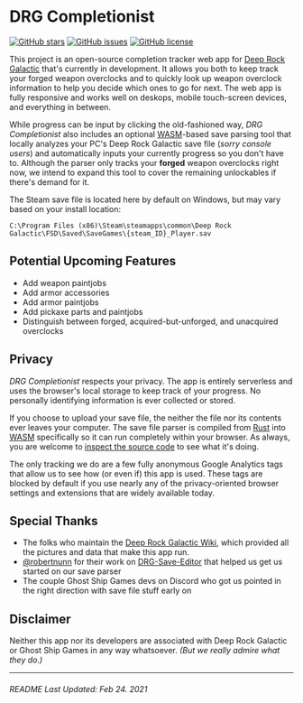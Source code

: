 # DRG Completionist

[![GitHub stars](https://img.shields.io/github/stars/BobertForever/drg-completionist)](https://github.com/BobertForever/drg-completionist/stargazers)
[![GitHub issues](https://img.shields.io/github/issues/BobertForever/drg-completionist)](https://github.com/BobertForever/drg-completionist/issues)
[![GitHub license](https://img.shields.io/github/license/BobertForever/drg-completionist)](https://github.com/BobertForever/drg-completionist)

This project is an open-source completion tracker web app for [Deep Rock Galactic](https://www.deeprockgalactic.com/) that's currently in development. It allows you both to keep track your forged weapon overclocks and to quickly look up weapon overclock information to help you decide which ones to go for next. The web app is fully responsive and works well on deskops, mobile touch-screen devices, and everything in between.

While progress can be input by clicking the old-fashioned way, _DRG Completionist_ also includes an optional [WASM](https://en.wikipedia.org/wiki/WebAssembly)-based save parsing tool that locally analyzes your PC's Deep Rock Galactic save file (_sorry console users_) and automatically inputs your currently progress so you don't have to. Although the parser only tracks your **forged** weapon overclocks right now, we intend to expand this tool to cover the remaining unlockables if there's demand for it.

The Steam save file is located here by default on Windows, but may vary based on your install location:

`C:\Program Files (x86)\Steam\steamapps\common\Deep Rock Galactic\FSD\Saved\SaveGames\{steam_ID}_Player.sav`

## Potential Upcoming Features

- Add weapon paintjobs
- Add armor accessories
- Add armor paintjobs
- Add pickaxe parts and paintjobs
- Distinguish between forged, acquired-but-unforged, and unacquired overclocks

## Privacy

_DRG Completionist_ respects your privacy. The app is entirely serverless and uses the browser's local storage to keep track of your progress. No personally identifying information is ever collected or stored.

If you choose to upload your save file, the neither the file nor its contents ever leaves your computer. The save file parser is compiled from [Rust](<https://en.wikipedia.org/wiki/Rust_(programming_language)>) into [WASM](https://en.wikipedia.org/wiki/WebAssembly) specifically so it can run completely within your browser. As always, you are welcome to [inspect the source code](https://github.com/BobertForever/drg-completionist/tree/main/save-parser) to see what it's doing.

The only tracking we do are a few fully anonymous Google Analytics tags that allow us to see how (or even if) this app is used. These tags are blocked by default if you use nearly any of the privacy-oriented browser settings and extensions that are widely available today.

## Special Thanks

- The folks who maintain the [Deep Rock Galactic Wiki](https://deeprockgalactic.gamepedia.com/Deep_Rock_Galactic_Wiki), which provided all the pictures and data that make this app run.
- [@robertnunn](https://github.com/robertnunn) for their work on [DRG-Save-Editor](https://github.com/robertnunn/DRG-Save-Editor) that helped us get us started on our save parser
- The couple Ghost Ship Games devs on Discord who got us pointed in the right direction with save file stuff early on

## Disclaimer

Neither this app nor its developers are associated with Deep Rock Galactic or Ghost Ship Games in any way whatsoever. _(But we really admire what they do.)_

---

###### README Last Updated: Feb 24. 2021
